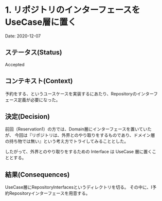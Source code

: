 # 1. リポジトリのインターフェースをUseCase層に置く

Date: 2020-12-07

## ステータス(Status)

Accepted

## コンテキスト(Context)

予約をする、というユースケースを実装するにあたり、Repositoryのインターフェース定義が必要になった。


## 決定(Decision)

前回（Reservation1）の方では、Domain層にインターフェースを置いていたが、
今回は『リポジトリは、外界とのやり取りをするものであり、ドメイン層の持ち物では無い』という考え方でトライしてみることとした。

したがって、外界とのやり取りをするための Interface は UseCase 層に置くこととする。


## 結果(Consequences)

UseCase層にRepositoryInterfacesというディレクトリを切る。
その中に、I予約Repositoryインターフェースを用意する。

